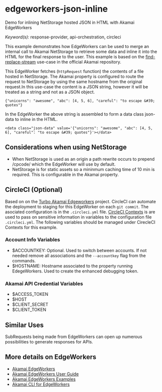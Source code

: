 # edgeworkers-json-inline
Demo for inlining NetStorage hosted JSON in HTML with Akamai EdgeWorkers

*Keyword(s):* response-provider, api-orchestration, circleci<br>

This example demonstrates how EdgeWorkers can be used to merge an internal call to Akamai NetStorage to retrieve some data and inline it into the HTML for the final response to the user. This example is based on the [find-replace-stream](https://github.com/akamai/edgeworkers-examples/tree/master/edgeworkers/libraries/find-replace-stream) use-case in the official Akamai repository.

This EdgeWorker fetches (`httpRequest` function) the contents of a file hosted in NetStorage. The Akamai property is configured to route the request to NetStorage by using the same hostname from the original request.In this use-case the content is a JSON string, however it will be treated as a string and not as a JSON object. 

`{"unicorns": "awesome", "abc": [4, 5, 6], "careful": "to escape &#39; quotes"}`

In the EdgeWorker the above string is assembled to form a data class json-data to inline in the HTML.

`<data class="json-data" value='{"unicorns": "awesome", "abc": [4, 5, 6], "careful": "to escape &#39; quotes"}'></data>`

## Considerations when using NetStorage

- When NetStorage is used as an origin a path rewrite occurs to prepend /cpcode/ which the EdgeWorker will use by default. 
- NetStorage is for static assets so a mininmum caching time of 10 min is required. This is configurable in the Akamai property. 

## CircleCI (Optional)
Based on on the [Turbo Akamai Edgeworkers](https://github.com/jaescalo/Turbo-Akamai-EdgeWorkers) project. CircleCI can automate the deployment to staging for this EdgeWorker on each `git commit`. The asociated configuration is in the `.circleci.yml` file.
[CircleCI Contexts](https://circleci.com/docs/2.0/contexts/]) is are used to pass on sensitive information in variables to the configuration file `.circleci.yml`. The following variables should be managed under CirecleCI Contexts for this example. 

### Account Info Variables
- $ACCOUNTKEY: Optional. Used to switch between accounts. If not needed remove all associations and the `--accountkey` flag from the commands.
- $HOSTNAME: Hostname associated to the property running EdegeWorkers. Used to create the enhanced debugging token.

### Akamai API Credential Variables
- $ACCESS_TOKEN
- $HOST
- $CLIENT_SECRET
- $CLIENT_TOKEN

## Similar Uses

SubRequests being made from EdgeWorkers can open up numerous possibilities to generate responses for APIs. 
    
## More details on EdgeWorkers
- [Akamai EdgeWorkers](https://developer.akamai.com/akamai-edgeworkers-overview)
- [Akamai EdgeWorkers User Guide](https://learn.akamai.com/en-us/webhelp/edgeworkers/edgeworkers-user-guide/GUID-14077BCA-0D9F-422C-8273-2F3E37339D5B.html)
- [Akamai EdgeWorkers Examples](https://github.com/akamai/edgeworkers-examples)
- [Akamai CLI for EdgeWorkers](https://developer.akamai.com/legacy/cli/packages/edgeworkers.html)